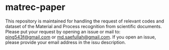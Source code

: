 # matrec-paper
This repository is maintained for handling the request of relevant codes and dataset of the Material and Process recognition from scientific documents.
Please put your request by opening an issue or mail to: ping543f@gmail.com or md.saefullah@gmail.com. If you open an issue, please provide your email address in the issu description.
